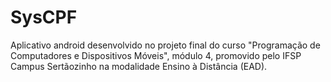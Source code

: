 # SysCPF
Aplicativo android desenvolvido no projeto final do curso "Programação de Computadores e Dispositivos Móveis", módulo 4, promovido pelo IFSP Campus Sertãozinho na modalidade Ensino à Distância (EAD).
